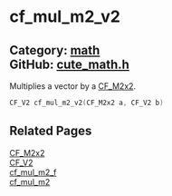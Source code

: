 # cf_mul_m2_v2

Category: [math](https://github.com/RandyGaul/cute_framework/blob/master/docs/api_reference?id=math)  
GitHub: [cute_math.h](https://github.com/RandyGaul/cute_framework/blob/master/include/cute_math.h)  
---

Multiplies a vector by a [CF_M2x2](https://github.com/RandyGaul/cute_framework/blob/master/docs/math/cf_m2x2.md).

```cpp
CF_V2 cf_mul_m2_v2(CF_M2x2 a, CF_V2 b)
```

## Related Pages

[CF_M2x2](https://github.com/RandyGaul/cute_framework/blob/master/docs/math/cf_m2x2.md)  
[CF_V2](https://github.com/RandyGaul/cute_framework/blob/master/docs/math/cf_v2.md)  
[cf_mul_m2_f](https://github.com/RandyGaul/cute_framework/blob/master/docs/math/cf_mul_m2_f.md)  
[cf_mul_m2](https://github.com/RandyGaul/cute_framework/blob/master/docs/math/cf_mul_m2.md)  
